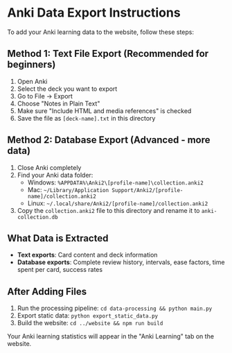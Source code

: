 # Anki Data Export Instructions

To add your Anki learning data to the website, follow these steps:

## Method 1: Text File Export (Recommended for beginners)

1. Open Anki
2. Select the deck you want to export
3. Go to File → Export
4. Choose "Notes in Plain Text"
5. Make sure "Include HTML and media references" is checked
6. Save the file as `[deck-name].txt` in this directory

## Method 2: Database Export (Advanced - more data)

1. Close Anki completely
2. Find your Anki data folder:
   - Windows: `%APPDATA%\Anki2\[profile-name]\collection.anki2`
   - Mac: `~/Library/Application Support/Anki2/[profile-name]/collection.anki2`
   - Linux: `~/.local/share/Anki2/[profile-name]/collection.anki2`
3. Copy the `collection.anki2` file to this directory and rename it to `anki-collection.db`

## What Data is Extracted

- **Text exports**: Card content and deck information
- **Database exports**: Complete review history, intervals, ease factors, time spent per card, success rates

## After Adding Files

1. Run the processing pipeline: `cd data-processing && python main.py`
2. Export static data: `python export_static_data.py`
3. Build the website: `cd ../website && npm run build`

Your Anki learning statistics will appear in the "Anki Learning" tab on the website.
